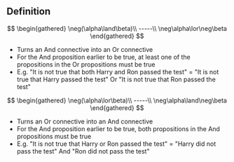 ## Definition

$$
\begin{gathered}
\neg(\alpha\land\beta)\\
-----\\
\neg\alpha\lor\neg\beta
\end{gathered}
$$

- Turns an And connective into an Or connective
- For the And proposition earlier to be true, at least one of the propositions in the Or propositions must be true
- E.g. "It is not true that both Harry and Ron passed the test" = "It is not true that Harry passed the test" Or "It is not true that Ron passed the test"

$$
\begin{gathered}
\neg(\alpha\lor\beta)\\
-----\\
\neg\alpha\land\neg\beta
\end{gathered}
$$

- Turns an Or connective into an And connective
- For the And proposition earlier to be true, both propositions in the And propositions must be true
- E.g. "It is not true that Harry or Ron passed the test" = "Harry did not pass the test" And "Ron did not pass the test"
